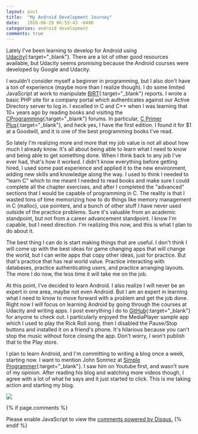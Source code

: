 ```yaml
---
layout: post
title:  "My Android Development Journey"
date:   2016-08-29 06:55:43 -0400
categories: android development
comments: true
---
```

Lately I've been learning to develop for Android using [Udacity][udacity]{:target="_blank"}. There are a lot of other good resources available, but Udacity seems promising because the Android courses were developed by Google and Udacity.

I wouldn't consider myself a beginner in programming, but I also don't have a ton of experience (maybe more than I realize though). I do some limited JavaScript at work to manipulate [BIRT][birt]{:target="_blank"} reports. I wrote a basic PHP site for a company portal which authenticates against our Active Directory server to log in. I excelled in C and C++ when I was learning that 10+ years ago by reading books and visiting the [CProgramming][cprogramming]{:target="_blank"} forums. In particular, [C Primer Plus][cprimerplusbook]{:target="_blank"}, and heck yes, I have the first edition. I found it for $1 at a Goodwill, and it is one of the best programming books I've read.

So lately I'm realizing more and more that my job value is not all about how much I already know. It's all about being able to learn what I need to know and being able to get something done. When I think back to any job I've ever had, that's how it worked. I didn't know everything before getting hired, I used some past experience and applied it to the new environment, adding new skills and knowledge along the way. I used to think I needed to "learn C" which to me meant I needed to read books and make sure I could complete all the chapter exercises, and after I completed the "advanced" sections that I would be capable of programming in C. The reality is that I wasted tons of time memorizing how to do things like memory management in C (malloc), use pointers, and a bunch of other stuff I have never used outside of the practice problems. Sure it's valuable from an academic standpoint, but not from a career advancement standpoint. I know I'm capable, but I need direction. I'm realizing this now, and this is what I plan to do about it.

The best thing I can do is start making things that are useful. I don't think I will come up with the best ideas for game changing apps that will change the world, but I can write apps that copy other ideas, just for practice. But that's practice that has real world value. Practice interacting with databases, practice authenticating users, and practice arranging layouts. The more I do now, the less time it will take me on the job.

At this point, I've decided to learn Android. I also realize I will never be an expert in one area, maybe not even Android. But I am an expert in learning what I need to know to move forward with a problem and get the job done. Right now I will focus on learning Android by going through the courses at Udacity and writing apps. I post everything I do to [GitHub][github]{:target="_blank"} for anyone to check out. I particularly enjoyed the MediaPlayer sample app which I used to play the Rick Roll song, then I disabled the Pause/Stop buttons and installed it on a friend's phone. It's hilarious because you can't stop the music without force closing the app. Don't worry, I won't publish that to the Play store.

I plan to learn Android, and I'm committing to writing a blog once a week, starting now. I want to mention John Sonmez at [Simple Programmer][simpleprogrammer]{:target="_blank"}. I saw him on Youtube first, and wasn't sure of my opinion. After reading his blog and watching more videos though, I agree with a lot of what he says and it just started to click. This is me taking action and starting my blog.

<a href="http://simpleprogrammer.com/2015/03/02/my-free-blogging-course-is-getting-unbelievable-results/"><img src="http://simpleprogrammer.com/wp-content/uploads/2015/04/badge.png"></a>

{% if page.comments %}
<div id="disqus_thread"></div>
<script>
    /**
     *  RECOMMENDED CONFIGURATION VARIABLES: EDIT AND UNCOMMENT THE SECTION BELOW TO INSERT DYNAMIC VALUES FROM YOUR PLATFORM OR CMS.
     *  LEARN WHY DEFINING THESE VARIABLES IS IMPORTANT: https://disqus.com/admin/universalcode/#configuration-variables
     */
    /*
    var disqus_config = function () {
        this.page.url = PAGE_URL;  // Replace PAGE_URL with your page's canonical URL variable
        this.page.identifier = PAGE_IDENTIFIER; // Replace PAGE_IDENTIFIER with your page's unique identifier variable
    };
    */
    (function() {  // DON'T EDIT BELOW THIS LINE
        var d = document, s = d.createElement('script');
        
        s.src = '//blog-dalydays-com.disqus.com/embed.js';
        
        s.setAttribute('data-timestamp', +new Date());
        (d.head || d.body).appendChild(s);
    })();
</script>
<noscript>Please enable JavaScript to view the <a href="https://disqus.com/?ref_noscript" rel="nofollow">comments powered by Disqus.</a></noscript>
{% endif %}

[udacity]: https://www.udacity.com/
[birt]: http://www.eclipse.org/birt/
[cprogramming]: http://www.cprogramming.com/
[cprimerplusbook]: https://www.amazon.com/Groups-Primer-Mitchell-Stephen-Paperback/dp/B011DC2HNG?SubscriptionId=AKIAILSHYYTFIVPWUY6Q&tag=duckduckgo-d-20&linkCode=xm2&camp=2025&creative=165953&creativeASIN=B011DC2HNG
[github]: https://github.com/linucksrox
[simpleprogrammer]: https://simpleprogrammer.com/
